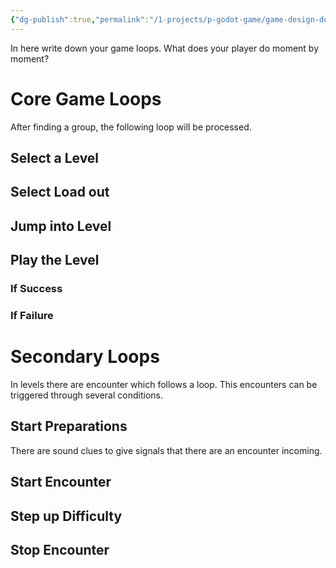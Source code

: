 ```yaml
---
{"dg-publish":true,"permalink":"/1-projects/p-godot-game/game-design-document/core/game-loop/","created":"2024-06-23T19:53:49.704+02:00","updated":"2024-04-15T08:30:10.053+02:00"}
---
```



In here write down your game loops. What does your player do moment by moment?  

# Core Game Loops

After finding a group, the following loop will be processed.  

## Select a Level

## Select Load out

## Jump into Level

## Play the Level

### If Success

### If Failure

# Secondary Loops

In levels there are encounter which follows a loop. This encounters can be triggered through several conditions.  

## Start Preparations

There are sound clues to give signals that there are an encounter incoming.  

## Start Encounter

## Step up Difficulty

## Stop Encounter
